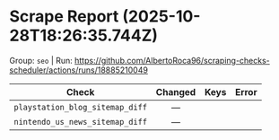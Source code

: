 # Scrape Report (2025-10-28T18:26:35.744Z)

Group: `seo`  |  Run: https://github.com/AlbertoRoca96/scraping-checks-scheduler/actions/runs/18885210049

| Check | Changed | Keys | Error |
|---|:---:|:--|:--|
| `playstation_blog_sitemap_diff` | — |  |  |
| `nintendo_us_news_sitemap_diff` | — |  |  |
